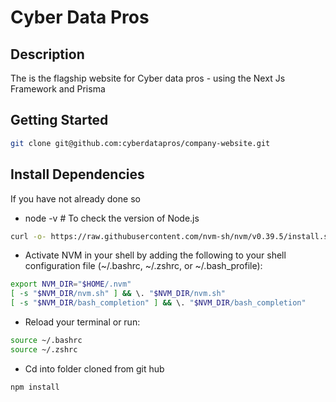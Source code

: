 # Cyber Data Pros


## Description

The is the flagship website for Cyber data pros - using the Next Js Framework and Prisma

## Getting Started

```bash
git clone git@github.com:cyberdatapros/company-website.git
```

## Install Dependencies

If you have not already done so

- node -v   # To check the version of Node.js

```bash
curl -o- https://raw.githubusercontent.com/nvm-sh/nvm/v0.39.5/install.sh | bash
```

- Activate NVM in your shell by adding the following to your shell configuration file (~/.bashrc, ~/.zshrc, or ~/.bash_profile):

```bash
export NVM_DIR="$HOME/.nvm"
[ -s "$NVM_DIR/nvm.sh" ] && \. "$NVM_DIR/nvm.sh"
[ -s "$NVM_DIR/bash_completion" ] && \. "$NVM_DIR/bash_completion"
```

- Reload your terminal or run:

```bash
source ~/.bashrc 
source ~/.zshrc   
```

- Cd into folder cloned from git hub

```bash
npm install 
```

